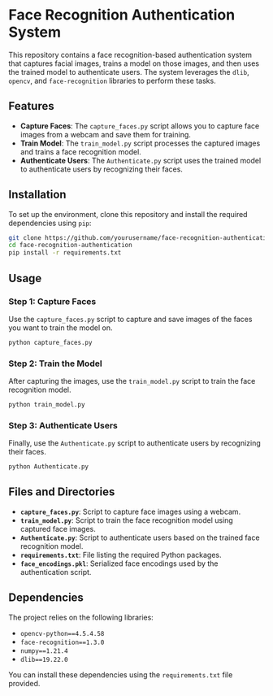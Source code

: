 
# Face Recognition Authentication System

This repository contains a face recognition-based authentication system that captures facial images, trains a model on those images, and then uses the trained model to authenticate users. The system leverages the `dlib`, `opencv`, and `face-recognition` libraries to perform these tasks.

## Features

- **Capture Faces**: The `capture_faces.py` script allows you to capture face images from a webcam and save them for training.
- **Train Model**: The `train_model.py` script processes the captured images and trains a face recognition model.
- **Authenticate Users**: The `Authenticate.py` script uses the trained model to authenticate users by recognizing their faces.

## Installation

To set up the environment, clone this repository and install the required dependencies using `pip`:

```bash
git clone https://github.com/yourusername/face-recognition-authentication.git
cd face-recognition-authentication
pip install -r requirements.txt
```

## Usage

### Step 1: Capture Faces

Use the `capture_faces.py` script to capture and save images of the faces you want to train the model on.

```bash
python capture_faces.py
```

### Step 2: Train the Model

After capturing the images, use the `train_model.py` script to train the face recognition model.

```bash
python train_model.py
```

### Step 3: Authenticate Users

Finally, use the `Authenticate.py` script to authenticate users by recognizing their faces.

```bash
python Authenticate.py
```

## Files and Directories

- **`capture_faces.py`**: Script to capture face images using a webcam.
- **`train_model.py`**: Script to train the face recognition model using captured face images.
- **`Authenticate.py`**: Script to authenticate users based on the trained face recognition model.
- **`requirements.txt`**: File listing the required Python packages.
- **`face_encodings.pkl`**: Serialized face encodings used by the authentication script.

## Dependencies

The project relies on the following libraries:

- `opencv-python==4.5.4.58`
- `face-recognition==1.3.0`
- `numpy==1.21.4`
- `dlib==19.22.0`

You can install these dependencies using the `requirements.txt` file provided.
